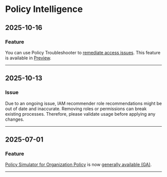 # Policy Intelligence

## 2025-10-16

### Feature

You can use Policy Troubleshooter to
[remediate access issues](https://cloud.google.com/policy-intelligence/docs/remediate-requests). This
feature is available in
[Preview](https://cloud.google.com/products#product-launch-stages).

---
## 2025-10-13

### Issue

Due to an ongoing issue, IAM recommender role recommendations
might be out of date and inaccurate. Removing roles or permissions can break
existing processes. Therefore, please validate usage before applying any changes.

---
## 2025-07-01

### Feature

[Policy Simulator for Organization Policy](https://cloud.google.com/policy-intelligence/docs/test-organization-policies) is now [generally available (GA)](https://cloud.google.com/products#product-launch-stages).

---

